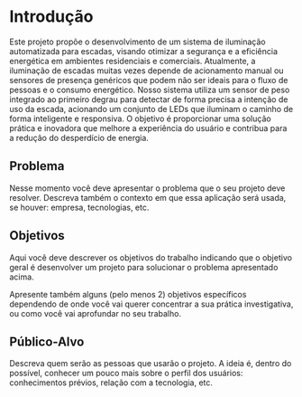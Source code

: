 # Introdução

Este projeto propõe o desenvolvimento de um sistema de iluminação automatizada para escadas, visando otimizar a segurança e a eficiência energética em ambientes residenciais e comerciais. Atualmente, a iluminação de escadas muitas vezes depende de acionamento manual ou sensores de presença genéricos que podem não ser ideais para o fluxo de pessoas e o consumo energético. Nosso sistema utiliza um sensor de peso integrado ao primeiro degrau para detectar de forma precisa a intenção de uso da escada, acionando um conjunto de LEDs que iluminam o caminho de forma inteligente e responsiva. O objetivo é proporcionar uma solução prática e inovadora que melhore a experiência do usuário e contribua para a redução do desperdício de energia.

## Problema

Nesse momento você deve apresentar o problema que o seu projeto deve  resolver. Descreva também o contexto em que essa aplicação será usada, se  houver: empresa, tecnologias, etc. 

## Objetivos

Aqui você deve descrever os objetivos do trabalho indicando que o objetivo geral é desenvolver um projeto para solucionar o problema apresentado acima. 

Apresente também alguns (pelo menos 2) objetivos específicos dependendo de onde você vai querer concentrar a sua prática investigativa, ou como você vai aprofundar no seu trabalho.
 
## Público-Alvo

Descreva quem serão as pessoas que usarão o projeto. A ideia é, dentro do possível, conhecer um pouco mais sobre o perfil dos usuários: conhecimentos prévios, relação com a tecnologia, etc.
